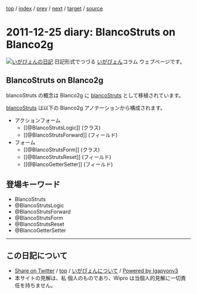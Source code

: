[top](../index.html) 
 / [index](index.html) 
 / [prev](ig111224.html) 
 / [next](ig111227.html) 
 / [target](http://www.igapyon.jp/igapyon/diary/2011/ig111225.html) 
 / [source](https://github.com/igapyon/diary/blob/master/2011/ig111225.src.md) 

2011-12-25 diary: BlancoStruts on Blanco2g
=====================================================================================================
[![いがぴょんの日記](http://www.igapyon.jp/igapyon/diary/images/iga200306s.jpg "いがぴょん")](http://www.igapyon.jp/igapyon/diary/memo/memoigapyon.html) 日記形式でつづる [いがぴょん](http://www.igapyon.jp/igapyon/diary/memo/memoigapyon.html)コラム ウェブページです。

## BlancoStruts on Blanco2g

blancoStruts の概念は Blanco2g に [blancoStruts](http://www.igapyon.jp/blanco/blancostruts.html) として移植されています。

[blancoStruts](http://www.igapyon.jp/blanco/blancostruts.html) は以下の Blanco2g アノテーションから構成されます。

* アクションフォーム
  * [[@BlancoStrutsLogic]] (クラス)
  * [[@BlancoStrutsForward]] (フィールド)
* フォーム
  * [[@BlancoStrutsForm]] (クラス)
  * [[@BlancoStrutsReset]] (フィールド)
  * [[@BlancoGetterSetter]] (フィールド)

## 登場キーワード

* BlancoStruts
* @BlancoStrutsLogic
* @BlancoStrutsForward
* @BlancoStrutsForm
* @BlancoStrutsReset
* @BlancoGetterSetter

----------------------------------------------------------------------------------------------------

## この日記について

* [Share on Twitter](https://twitter.com/intent/tweet?hashtags=igapyon%2Cdiary%2C%E3%81%84%E3%81%8C%E3%81%B4%E3%82%87%E3%82%93%2CBlancoStruts%2C%40BlancoStrutsLogic%2C%40BlancoStrutsForward%2C%40BlancoStrutsForm%2C%40BlancoStrutsReset%2C%40BlancoGetterSetter&text=BlancoStruts+on+Blanco2g&url=http%3A%2F%2Fwww.igapyon.jp%2Figapyon%2Fdiary%2F2011%2Fig111225.html) / [top](../index.html) / [いがぴょんについて](http://www.igapyon.jp/igapyon/diary/memo/memoigapyon.html) / [Powered by Igapyonv3](https://github.com/igapyon/igapyonv3)
* 本サイトの見解は、私 個人のものであり、Wipro は当個人的見解に一切責任を持ちません。 
